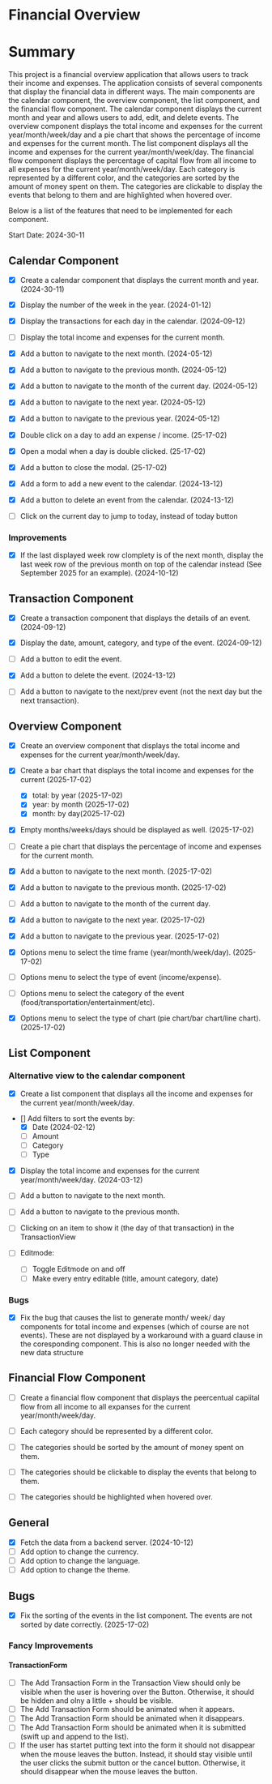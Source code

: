 # Financial Overview
# Summary
This project is a financial overview application that allows users to track their income and expenses. The application consists of several components that display the financial data in different ways. The main components are the calendar component, the overview component, the list component, and the financial flow component. The calendar component displays the current month and year and allows users to add, edit, and delete events. The overview component displays the total income and expenses for the current year/month/week/day and a pie chart that shows the percentage of income and expenses for the current month. The list component displays all the income and expenses for the current year/month/week/day. The financial flow component displays the percentage of capital flow from all income to all expenses for the current year/month/week/day. Each category is represented by a different color, and the categories are sorted by the amount of money spent on them. The categories are clickable to display the events that belong to them and are highlighted when hovered over.

Below is a list of the features that need to be implemented for each component.

Start Date: 2024-30-11

## Calendar Component

- [x] Create a calendar component that displays the current month and year. (2024-30-11)
- [x] Display the number of the week in the year. (2024-01-12)
- [x] Display the transactions for each day in the calendar. (2024-09-12)
- [ ] Display the total income and expenses for the current month.
  
- [x] Add a button to navigate to the next month. (2024-05-12)
- [x] Add a button to navigate to the previous month. (2024-05-12)
- [x] Add a button to navigate to the month of the current day. (2024-05-12)
- [x] Add a button to navigate to the next year. (2024-05-12)
- [x] Add a button to navigate to the previous year. (2024-05-12)

- [x] Double click on a day to add an expense / income. (25-17-02)
- [x] Open a modal when a day is double clicked. (25-17-02)
- [x] Add a button to close the modal. (25-17-02)
- [x] Add a form to add a new event to the calendar. (2024-13-12)
- [x] Add a button to delete an event from the calendar. (2024-13-12)
- [ ] Click on the current day to jump to today, instead of today button

### Improvements
- [x] If the last displayed week row clomplety is of the next month, display the last week row of the previous month on top of the calendar instead (See September 2025 for an example). (2024-10-12)

## Transaction Component
- [x] Create a transaction component that displays the details of an event. (2024-09-12)
- [x] Display the date, amount, category, and type of the event. (2024-09-12)
- [ ] Add a button to edit the event.
- [x] Add a button to delete the event. (2024-13-12)
- [ ] Add a button to navigate to the next/prev event (not the next day but the next transaction).


## Overview Component
- [x] Create an overview component that displays the total income and expenses for the current year/month/week/day.

- [x] Create a bar chart that displays the total income and expenses for the current (2025-17-02)
  - [x] total: by year (2025-17-02)
  - [x] year: by month (2025-17-02)
  - [x] month: by day(2025-17-02)

- [x] Empty months/weeks/days should be displayed as well. (2025-17-02)

- [ ] Create a pie chart that displays the percentage of income and expenses for the current month.
- [x] Add a button to navigate to the next month. (2025-17-02)
- [x] Add a button to navigate to the previous month. (2025-17-02)
- [ ] Add a button to navigate to the month of the current day.
- [x] Add a button to navigate to the next year. (2025-17-02)
- [x] Add a button to navigate to the previous year. (2025-17-02)

- [x] Options menu to select the time frame (year/month/week/day). (2025-17-02)
- [ ] Options menu to select the type of event (income/expense).
- [ ] Options menu to select the category of the event (food/transportation/entertainment/etc).
- [x] Options menu to select the type of chart (pie chart/bar chart/line chart). (2025-17-02)
  

## List Component
### Alternative view to the calendar component
- [x] Create a list component that displays all the income and expenses for the current year/month/week/day.
- [] Add filters to sort the events by:
  - [x] Date (2024-02-12)
  - [ ] Amount
  - [ ] Category
  - [ ] Type
- [x] Display the total income and expenses for the current year/month/week/day. (2024-03-12)
- [ ] Add a button to navigate to the next month.
- [ ] Add a button to navigate to the previous month.

- [ ] Clicking on an item to show it (the day of that transaction) in the TransactionView
- [ ] Editmode:
  - [ ] Toggle Editmode on and off
  - [ ] Make every entry editable (title, amount category, date)
### Bugs
- [x] Fix the bug that causes the list to generate month/ week/ day components for total income and expenses (which of course are not events). These are not displayed by a workaround with a guard clause in the coresponding component. This is also no longer needed with the new data structure


## Financial Flow Component
- [ ] Create a financial flow component that displays the peercentual capiital flow from all income to all expanses for the current year/month/week/day.
- [ ] Each category should be represented by a different color.
- [ ] The categories should be sorted by the amount of money spent on them.
- [ ] The categories should be clickable to display the events that belong to them.
- [ ] The categories should be highlighted when hovered over.
   

## General
- [x] Fetch the data from a backend server. (2024-10-12)
- [ ] Add option to change the currency.
- [ ] Add option to change the language.
- [ ] Add option to change the theme.

## Bugs 
- [x] Fix the sorting of the events in the list component. The events are not sorted by date correctly. (2025-17-02)



### Fancy Improvements
#### TransactionForm
-  [ ] The Add Transaction Form in the Transaction View should only be visible when the user is hovering over the Button. Otherwise, it should be hidden and olny a little + should be visible.
-  [ ] The Add Transaction Form should be animated when it appears.
-  [ ] The Add Transaction Form should be animated when it disappears.
-  [ ] The Add Transaction Form should be animated when it is submitted (swift up and append to the list).
-  [ ] If the user has startet putting text into the form it should not disappear when the mouse leaves the button. Instead, it should stay visible until the user clicks the submit button or the cancel button. Otherwise, it should disappear when the mouse leaves the button.